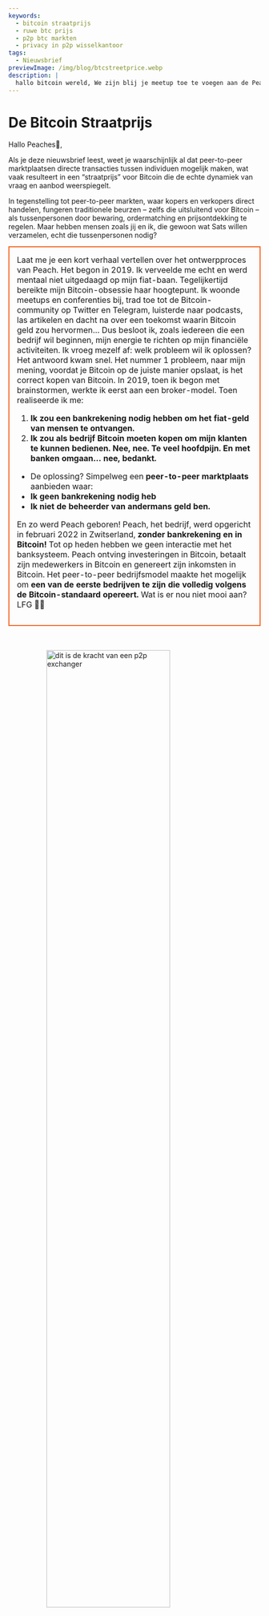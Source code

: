 ```yaml
---
keywords:
  - bitcoin straatprijs
  - ruwe btc prijs
  - p2p btc markten
  - privacy in p2p wisselkantoor
tags:
  - Nieuwsbrief
previewImage: /img/blog/btcstreetprice.webp
description: |
  hallo bitcoin wereld, We zijn blij je meetup toe te voegen aan de Peach Bitcoin app!
---
```


# De Bitcoin Straatprijs

Hallo Peaches🍑,

Als je deze nieuwsbrief leest, weet je waarschijnlijk al dat peer-to-peer marktplaatsen directe transacties tussen individuen mogelijk maken, wat vaak resulteert in een “straatprijs” voor Bitcoin die de echte dynamiek van vraag en aanbod weerspiegelt.

In tegenstelling tot peer-to-peer markten, waar kopers en verkopers direct handelen, fungeren traditionele beurzen – zelfs die uitsluitend voor Bitcoin – als tussenpersonen door bewaring, ordermatching en prijsontdekking te regelen. Maar hebben mensen zoals jij en ik, die gewoon wat Sats willen verzamelen, echt die tussenpersonen nodig?

<table style="width: 100%; max-width: 800px; margin: auto; border-collapse: collapse;">
<td style="border: 2px solid #f56522; padding: 15px; width: 60%; vertical-align: top;">
Laat me je een kort verhaal vertellen over het ontwerpproces van Peach. Het begon in 2019. Ik verveelde me echt en werd mentaal niet uitgedaagd op mijn fiat-baan. Tegelijkertijd bereikte mijn Bitcoin-obsessie haar hoogtepunt. Ik woonde meetups en conferenties bij, trad toe tot de Bitcoin-community op Twitter en Telegram, luisterde naar podcasts, las artikelen en dacht na over een toekomst waarin Bitcoin geld zou hervormen… Dus besloot ik, zoals iedereen die een bedrijf wil beginnen, mijn energie te richten op mijn financiële activiteiten. Ik vroeg mezelf af: welk probleem wil ik oplossen? Het antwoord kwam snel. Het nummer 1 probleem, naar mijn mening, voordat je Bitcoin op de juiste manier opslaat, is het correct kopen van Bitcoin. In 2019, toen ik begon met brainstormen, werkte ik eerst aan een broker-model. Toen realiseerde ik me:

1. **Ik zou een bankrekening nodig hebben om het fiat-geld van mensen te ontvangen.**
2. **Ik zou als bedrijf Bitcoin moeten kopen om mijn klanten te kunnen bedienen. Nee, nee. Te veel hoofdpijn. En met banken omgaan… nee, bedankt.**

- De oplossing? Simpelweg een **peer-to-peer marktplaats** aanbieden waar:
- **Ik geen bankrekening nodig heb**
- **Ik niet de beheerder van andermans geld ben.**

En zo werd Peach geboren! Peach, het bedrijf, werd opgericht in februari 2022 in Zwitserland, **zonder bankrekening en in Bitcoin!** Tot op heden hebben we geen interactie met het banksysteem. Peach ontving investeringen in Bitcoin, betaalt zijn medewerkers in Bitcoin en genereert zijn inkomsten in Bitcoin. Het peer-to-peer bedrijfsmodel maakte het mogelijk om **een van de eerste bedrijven te zijn die volledig volgens de Bitcoin-standaard opereert.** Wat is er nou niet mooi aan? LFG 🍑🚀
</td>
</table>

<br><br>
<img src="/img/blog/This-is-peer-to-peer.gif" alt="dit is de kracht van een p2p exchanger" style="display:block; margin: auto; width: 70%;">
<br><br>

Laten we nu terugkeren naar de Bitcoin straatprijs… oftewel de peer-to-peer prijs! Ik noem het de ruwe prijs, de pure prijs, de prijs zonder tussenpersonen, de natuurlijke prijs, de onschuldige prijs… de prijs waartegen een individu op dat exacte moment, op die exacte locatie en in die specifieke situatie bepaalt dat Bitcoin <X> waard is.

Het concept van de Bitcoin straatprijs is niet geheel nieuw. In 2017 introduceerde Clark Moody de [Bitcoin Street Price](https://bitcoin.clarkmoody.com/posts/introducing-bitcoin-street-price?) index, met als doel de waarde van Bitcoin die peer-to-peer wordt verhandeld in verschillende lokale valuta's te volgen. Dit initiatief wilde een nauwkeuriger beeld geven van de contante waarde van Bitcoin in verschillende regio’s. Helaas bestaan deze gegevens niet meer door een gebrek aan ondersteuning en middelen, maar platforms zoals Peach Bitcoin blijven ernaar streven dat de peer-to-peer prijs de echte prijs van Bitcoin is.

BEKIJK NU onze gloednieuwe [homepage](https://peachbitcoin.com/) om de ATH van de Bitcoin straatprijs op Peach van de afgelopen 24u / 15d / 30d in EUR, CHF, USD te ontdekken!  
Hoe wordt deze berekend? We nemen de gemiddelde prijs van alle voltooide transacties op Peach.

<div style="border: 2px solid orange; padding: 10px; text-align: center;">
    <strong>INTEGREER & SPEEL</strong> met onze Bitcoin Peer-to-Peer Prijs API:
</div>

:::buttons
[Peer-to-Peer Prijs API](https://docs.peachbitcoin.com/#ath-price)
:::

RAAD eens! Is het je opgevallen dat  
de Bitcoin prijs **vaak hoger** is op de peer-to-peer marktplaats? Waarom? Omdat het rauw is en er geen gedoe is met identificatie en KYC-zaken!  
Om die reden is arbitrage of het verkopen van Bitcoin op Peach zeer logisch. En… **HET IS GRATIS!!** Dus download de app en plaats direct je verkoopaanbod!

<div style="text-align: center;">
  <video controls style="max-width: 100%; height: auto;" poster="/img/blog/tradecashforsat/Thumbnail.png">
    <source src="/img/blog/P2P-Price-promo.mp4" type="video/mp4">
    Your Browser dont support video tag.
  </video>
</div>

Bekijk ook wat peer-to-peer in de praktijk betekent:

Mensen wisselen Bitcoin super anoniem om, met CONTANT geld, tijdens Bitcoin meetups! Dit is een meetup in Frankrijk, [Bitcoin Metz!](https://x.com/btc_metz/status/1883220185504727229?s=46). Groetjes aan hen! Peach maakt de handel makkelijker door escrow en het aanbodplatform te bieden. Bedankt aan BitcoinMetz voor het presenteren van Peach! Een waar genoegen voor ons.

![](/img/blog/tradecashforsat/tradeforsat.png)

Dat was het van mij, Peaches!

Met fruitige groeten,

@ProofofSteph

Maak het peer-to-peer stapelen van Sats de norm,

Deel je verwijzingscode met je vrienden

Zij krijgen 1 gratis kooptransactie en jij verdient verwijzingspunten die je kunt inwisselen voor sats en meer.

## ⚠️ NIEUWE PEACH VERSIE, NU BESCHIKBAAR 0.5.3 (265) ⚠️

:::figures 3
![financier tot 21 directe verkoopaanbiedingen](/img/blog/tradecashforsat/fundmore.png)

![deel nooit je wachtwoordzin](/img/blog/tradecashforsat/nevershare.png)

![donkere modus in Peach](/img/blog/tradecashforsat/darkmode.png)
:::

**DEEL NOOIT JE SEED, NIET EENS MET JE MOEDER!**

## IN OVERIGE NIEUWS: DE PEACH LIGHTNING NETWORK⚡ NODE IS LIVE!

![light peach](/img/blog/tradecashforsat/lightpeach.png)

- Bekijk de connectiedetails op Clearnet en Tor [hier](https://ln.peachbitcoin.com/embed/FHQuQDFDUngLDXY2n36R6JjP5FgLHKFNF7MDMTUHR8bX/BTC/ln)
- Ons lightning adres is **hello@ln.peachbitcoin.com** 🤗

Peach is een zeer klein team. Alle hulp en ondersteuning wordt zeer gewaardeerd!  
Wil je met ons samenwerken? Wil je ons promoten?  
Zou je graag willen meedoen als lokale of regionale Peach Brand ambassadeur? 👀  
Neem nu contact met ons op!

:::buttons
[Stuur een bericht!](mailto:hello@peachbitcoin.com)
:::

<table style="width: 100%; max-width: 800px; margin: auto; border-collapse: collapse;">
  <tr>
    <td style="border: 2px solid #E4572E; padding: 15px; width: 60%; vertical-align: top;">
      <div style="word-wrap: break-word; font-size: 16px; line-height: 1.5;">
        <strong>Ben jij een meetup-organisator?<br>
        Heb je een Bitcoin-winkel?<br>
        Of organiseer je evenementen/conferenties?</strong>
        <br><br>
        Integreer je evenement of winkel in onze app om CASH-transacties op jouw locatie te faciliteren.
        <ul>
          <li>Verdien 100% van onze inkomsten voor alle cash transacties die tijdens jouw meetup plaatsvinden!</li>
          <li>Ontvang je persoonlijke verwijzingscode, swag, flyers en al onze ondersteuning om mensen te onderwijzen over anoniem handelen.</li>
        </ul>
        Stuur een e-mail met <strong style="color: #E4572E;">#CASH4SATS</strong> om alle info te ontvangen.
      </div>
    </td>
    <td style="padding-left: 20px; width: 40%; text-align: center; vertical-align: top;">
      <img src="/img/blog/tradecashforsat/img1.png" alt="Meetup afbeelding" style="max-width: 100%; height: auto;">
      <br><br>
      <a href="#" style="display: inline-block; background-color: #E4572E; color: white; padding: 10px 20px; text-decoration: none; font-weight: bold; border-radius: 5px;">VERMELD JE MEETUP OP PEACH</a>
    </td>
  </tr>
</table>

<br><br>

![blijf Sats stapelen!](/img/blog/tradecashforsat/keepstacking.png)
